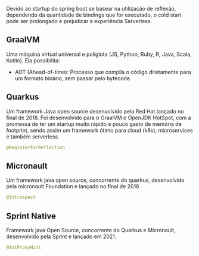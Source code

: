 Devido ao startup do spring boot se basear na utilização de reflexão, dependendo da quantidade de bindings que for executado, o cold start pode ser prolongado e prejudicar a experiência Serverless.

## GraalVM

Uma máquina virtual universal e poliglota (JS, Python, Ruby, R, Java, Scala, Kotlin). Ela possibilita:
- AOT (Ahead-of-time): Processo que compila o código diretamente para um formato binário, sem passar pelo bytecode.

## Quarkus

Um framework Java open source desenvolvido pela Red Hat lançado no final de 2018. Foi desenvolvido para o GraalVM e OpenJDK HotSpot, com a promessa de ter um startup muito rápido e pouco gasto de memória de footprint, sendo assim um framework ótimo para cloud (k8s), microservices e também serverless.

```java
@RegisterForReflection
```

## Micronault

Um framework java open source, concorrente do quarkus, desenvolvido pela micronault Foundation e lançado no final de 2018

``` java
@Introspect
```

## Sprint Native

Framework java Open Source, concorrente do Quarkus e Micronault, desenvolvido pela Sprint e lançado em 2021.

``` java
@AotProxyHint
```

